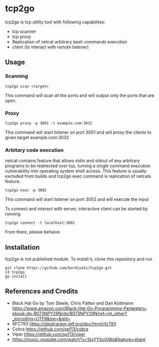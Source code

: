 # tcp2go
tcp2go is tcp utility tool with following capabilites:
* tcp scanner
* tcp proxy
* Replication of netcat arbitrary bash commands execution
* client (to interact with remote listener)


## Usage
### Scanning
    tcp2go scan <target>    

This command will scan all the ports and will output only the ports that are open. 

### Proxy
    tcp2go proxy -p 3001 -t example.com:3032

This command will start listener on port 3001 and will proxy the clients to given target example.com:3032

### Arbitary code execution
netcat contains feature that allows stdin and stdout of any arbitrary programs to be redirected over tcp, turning a single command execution vulnerability into operating system shell access. This feature is usually excluded from builds and tcp2go exec command is replication of netcats feature.

    tcp2go exec -p 3002
This command will start listener on port 3002 and will execute the input

To connect and interact with server, interactive client can be started by running

    tcp2go connect -t localhost:3002    

From there, please behaive.
## Installation
tcp2go is not published module. To install it, clone this repository and run

    git clone https://github.com/bordjoski/tcp2go.git
    cd tcp2go  
    go install    


## References and Credits
* Black Hat Go by Tom Steele, Chris Patten and Dan Kottmann https://www.amazon.com/Black-Hat-Go-Programming-Pentesters-ebook-dp-B073NPY29N/dp/B073NPY29N/ref=mt_other?_encoding=UTF8&me=&qid=
* RFC793 https://datatracker.ietf.org/doc/html/rfc793
* Cobra https://github.com/spf13/cobra
* Viper https://github.com/spf13/viper
* https://music.youtube.com/watch?v=5txYYSo0jWs&feature=share


